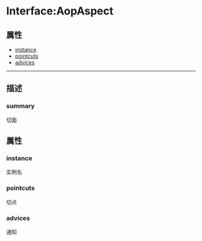 # Interface:AopAspect   
## 属性
+ [instance](#PROP_instance)
+ [pointcuts](#PROP_pointcuts)
+ [advices](#PROP_advices)
---   
## 描述
   
### summary   
切面  
   
## 属性   
### <a id="PROP_instance">instance</a>   
实例名
     
### <a id="PROP_pointcuts">pointcuts</a>   
切点
     
### <a id="PROP_advices">advices</a>   
通知
     
